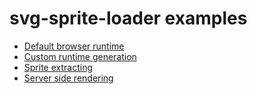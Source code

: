 # svg-sprite-loader examples

- [Default browser runtime](browser-sprite)
- [Custom runtime generation](custom-runtime-generator)
- [Sprite extracting](extract-sprite)
- [Server side rendering](server-side-rendering)
